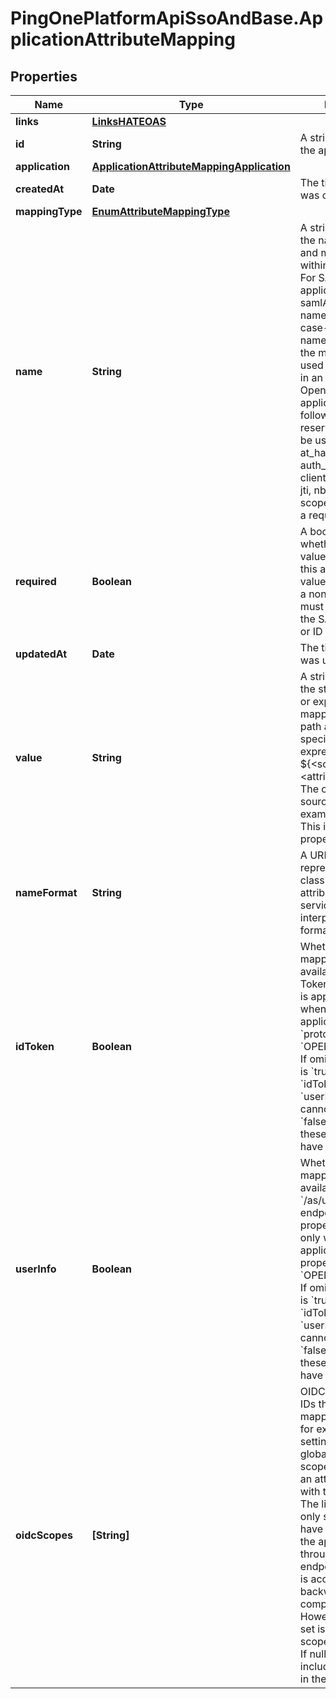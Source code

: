 # PingOnePlatformApiSsoAndBase.ApplicationAttributeMapping

## Properties

Name | Type | Description | Notes
------------ | ------------- | ------------- | -------------
**links** | [**LinksHATEOAS**](LinksHATEOAS.md) |  | [optional] 
**id** | **String** | A string that specifies the application ID. | [optional] [readonly] 
**application** | [**ApplicationAttributeMappingApplication**](ApplicationAttributeMappingApplication.md) |  | [optional] 
**createdAt** | **Date** | The time the resource was created. | [optional] [readonly] 
**mappingType** | [**EnumAttributeMappingType**](EnumAttributeMappingType.md) |  | [optional] 
**name** | **String** | A string that specifies the name of attribute and must be unique within an application. For SAML applications, the samlAssertion.subject name is a reserved case-insensitive name which indicates the mapping to be used for the subject in an assertion. For OpenID Connect applications, the following names are reserved and cannot be used acr, amr, at_hash, aud, auth_time, azp, client_id, exp, iat, iss, jti, nbf, nonce, org, scope, sid, sub  This is a required property. | 
**required** | **Boolean** | A boolean to specify whether a mapping value is required for this attribute. If true, a value must be set and a non-empty value must be available in the SAML assertion or ID token. | 
**updatedAt** | **Date** | The time the resource was updated. | [optional] [readonly] 
**value** | **String** | A string that specifies the string constants or expression for mapping the attribute path against a specific source. The expression format is ${&lt;source&gt;.&lt;attribute_path&gt;}. The only supported source is user (for example, ${user.id}). This is a required property. | 
**nameFormat** | **String** | A URI reference representing the classification of the attribute. Helps the service provider interpret the attribute format. | [optional] 
**idToken** | **Boolean** | Whether the attribute mapping should be available in the ID Token. This property is applicable only when the application&#39;s &#x60;protocol&#x60; property is &#x60;OPENID_CONNECT&#x60;. If omitted, the default is &#x60;true&#x60;. Note that the &#x60;idToken&#x60; and &#x60;userInfo&#x60; properties cannot both be set to &#x60;false&#x60;. At least one of these properties must have a value of true. | [optional] [default to true]
**userInfo** | **Boolean** | Whether the attribute mapping should be available through the &#x60;/as/userinfo&#x60; endpoint. This property is applicable only when the application&#39;s protocol property is &#x60;OPENID_CONNECT&#x60;. If omitted, the default is &#x60;true&#x60;. Note that the &#x60;idToken&#x60; and &#x60;userInfo&#x60; properties cannot both be set to &#x60;false&#x60;. At least one of these properties must have a value of &#x60;true&#x60;. | [optional] [default to true]
**oidcScopes** | **[String]** | OIDC resource scope IDs that this attribute mapping is available for exclusively. This setting overrides any global OIDC resource scopes that contain an attribute mapping with the same name. The list can contain only scope IDs that have been granted for the application through the &#x60;/grants&#x60; endpoint. A null value is accepted for backwards compatibility. However, an empty set is invalid, and one scope ID is expected. If null, the response includes this mapping in the &#x60;openid&#x60; scope. | [optional] 


